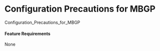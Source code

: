 Configuration Precautions for MBGP
==================================

Configuration_Precautions_for_MBGP

#### Feature Requirements

None